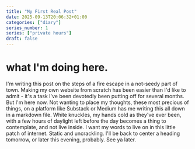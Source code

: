 ```yaml
---
title: "My First Real Post"
date: 2025-09-13T20:06:32+01:00
categories: ["diary"] 
series_number: 1
series: ["private hours"]
draft: false
---
```


# what I'm doing here.

I'm writing this post on the steps of a fire escape in a not-seedy part of town. Making my own website from scratch has been easier than I'd like to admit - it's a task I've been devotedly been putting off for several months. But I'm here now. Not wanting to place my thoughts, these most precious of things, on a platform like Substack or Medium has me writing this all down in a markdown file. White knuckles, my hands cold as they've ever been, with a few hours of daylight left before the day becomes a thing to contemplate, and not live inside. I want my words to live on in this little patch of internet. Static and uncrackling. I'll be back to center a heading tomorrow, or later this evening, probably. See ya later. 